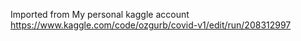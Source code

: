 Imported from My personal kaggle account 
https://www.kaggle.com/code/ozgurb/covid-v1/edit/run/208312997
